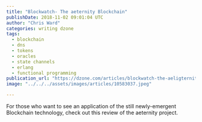 ```yaml
---
title: "Blockwatch- The aeternity Blockchain"
publishDate: 2018-11-02 09:01:04 UTC
author: "Chris Ward"
categories: writing dzone
tags:
  - blockchain
  - dns
  - tokens
  - oracles
  - state channels
  - erlang
  - functional programming
publication_url: "https://dzone.com/articles/blockwatch-the-aeligternity-blockchain"
image: "../../../assets/images/articles/10583037.jpeg"

---
```

For those who want to see an application of the still newly-emergent Blockchain technology, check out this review of the aeternity project.

